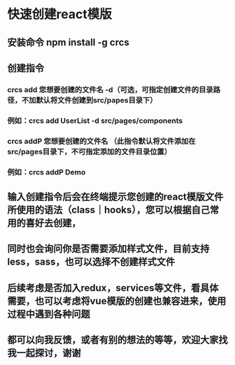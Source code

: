 # 快速创建react模版

## 安装命令 npm install -g crcs

## 创建指令 
### crcs add 您想要创建的文件名 -d（可选，可指定创建文件的目录路径，不加默认将文件创建到src/papes目录下）
### 例如：crcs add UserList -d src/pages/components


### crcs addP 您想要创建的文件名 （此指令默认将文件添加在src/pages目录下，不可指定添加的文件目录位置）
### 例如：crcs addP Demo

## 输入创建指令后会在终端提示您创建的react模版文件所使用的语法（class｜hooks），您可以根据自己常用的喜好去创建，
## 同时也会询问你是否需要添加样式文件，目前支持less，sass，也可以选择不创建样式文件

## 后续考虑是否加入redux，services等文件，看具体需要，也可以考虑将vue模版的创建也兼容进来，使用过程中遇到各种问题
## 都可以向我反馈，或者有别的想法的等等，欢迎大家找我一起探讨，谢谢